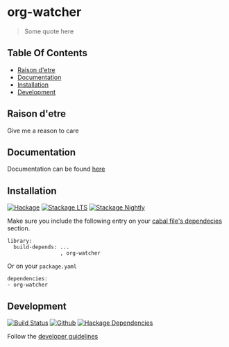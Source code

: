 # org-watcher

> Some quote here

## Table Of Contents

* [Raison d'etre](#raison-detre)
* [Documentation](#documentation)
* [Installation](#installation)
* [Development](#development)

## Raison d'etre

Give me a reason to care

## Documentation

Documentation can be found [here](https://romanandreg.gitbooks.io/org-watcher/content/)

## Installation

[![Hackage](https://img.shields.io/hackage/v/org-watcher.svg)](https://img.shields.io/hackage/v/org-watcher.svg)
[![Stackage LTS](https://www.stackage.org/package/org-watcher/badge/lts)](http://stackage.org/lts/package/org-watcher)
[![Stackage Nightly](https://www.stackage.org/package/org-watcher/badge/nightly)](http://stackage.org/nightly/package/org-watcher)

Make sure you include the following entry on your [cabal file's
dependecies](https://www.haskell.org/cabal/users-guide/developing-packages.html#build-information)
section.

```cabal
library:
  build-depends: ...
                 , org-watcher
```

Or on your `package.yaml`

```
dependencies:
- org-watcher
```

## Development

[![Build Status](https://travis-ci.org//Haskell-org-watcher.svg?branch=master)](https://travis-ci.org//Haskell-org-watcher)
[![Github](https://img.shields.io/github/commits-since//haskell-org-watcher/v0.0.0.0.svg)](https://img.shields.io/github/commits-since//haskell-org-watcher/v0.0.0.0.svg)
[![Hackage Dependencies](https://img.shields.io/hackage-deps/v/org-watcher.svg)](http://packdeps.haskellers.com/feed?needle=org-watcher)

Follow the [developer guidelines](https://romanandreg.gitbooks.io/org-watcher/content/developer-guidelines.html)